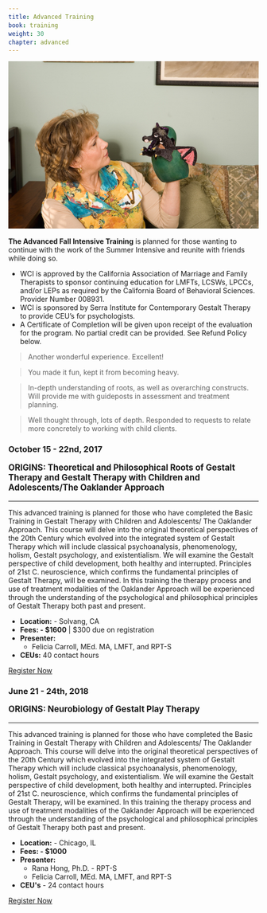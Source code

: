 ```yaml
---
title: Advanced Training
book: training
weight: 30
chapter: advanced
---
```

<div class="row">
    <div class="col col-sm-6">
        <p><img src="/assets/img/intensive.jpg" class="img-responsive img-thumbnail" /></p>
        <p><strong>The Advanced Fall Intensive Training</strong> is planned for those wanting to continue with the work of the Summer Intensive and reunite with friends while doing so.</p>
        <ul>
            <li>WCI is approved by the California Association of Marriage and Family Therapists to 	sponsor continuing education for LMFTs, LCSWs, LPCCs, and/or LEPs as required by the California Board of Behavioral Sciences. Provider Number 008931.</li>
            <li>WCI is sponsored by Serra Institute for Contemporary Gestalt Therapy to provide CEU’s for psychologists.</li>
            <li>A Certificate of Completion will be given upon receipt of the evaluation for the program. No partial credit can be provided. See Refund Policy below.</li>
        </ul>
        <blockquote>
          <p>Another wonderful experience. Excellent!</p>
        </blockquote>
        <blockquote>
          <p>You made it fun, kept it from becoming heavy.</p>
        </blockquote>
        <blockquote>
          <p>In-depth understanding of roots, as well as overarching constructs. Will provide me with guideposts in assessment and treatment planning.</p>
        </blockquote>
        <blockquote>
          <p>Well thought through, lots of depth. Responded to requests to relate more concretely to working with child clients.</p>
        </blockquote>
    </div>
    <div class="col col-sm-6">
        <div class="panel panel-default">
            <div class="panel panel-heading">
                <h3 class="panel-title header-title">October 15 - 22nd, 2017</h3>
            </div>
            <div class="panel-body">
                <p style="font-size: 1.2em;"><strong>ORIGINS: Theoretical and Philosophical Roots of Gestalt Therapy and Gestalt Therapy with Children and Adolescents/The Oaklander Approach</strong></p>
                <hr/>
                <p>This advanced training is planned for those who have completed the Basic Training in Gestalt Therapy with Children and Adolescents/ The Oaklander Approach.  This course will delve into the original theoretical perspectives of the 20th Century which evolved into the integrated system of Gestalt Therapy which will include classical psychoanalysis, phenomenology, holism, Gestalt psychology, and existentialism.  We will examine the Gestalt perspective of child development, both healthy and interrupted.  Principles of 21st C. neuroscience, which confirms the fundamental principles of Gestalt Therapy, will be examined.      In this training the therapy process and use of treatment modalities of the Oaklander Approach will be experienced through the understanding of the psychological and philosophical principles of Gestalt Therapy both past and present.</p>
                <ul class="list-group">
                    <li class="list-group-item"><strong>Location:</strong> - Solvang, CA</li>
                    <li class="list-group-item"><strong>Fees: - $1600</strong> | $300 due on registration</li>
                    <li class="list-group-item"><strong>Presenter:</strong>
                      <ul>
                        <li>Felicia Carroll, MEd. MA, LMFT, and RPT-S</li>
                      </ul>
                    </li>
                    <li class="list-group-item"><strong>CEUs:</strong> 40 contact hours</li>
                </ul>
            </div>
            <div class="panel-footer">
                <a href="/register" class="btn btn-primary btn-block">Register Now</a>
            </div>
        </div>
        <div class="panel panel-default">
            <div class="panel panel-heading">
                <h3 class="panel-title header-title">June 21 - 24th, 2018</h3>
            </div>
            <div class="panel-body">
                <p style="font-size: 1.2em;"><strong>ORIGINS: Neurobiology of Gestalt Play Therapy</strong></p>
                <hr/>
                <p>This advanced training is planned for those who have completed the Basic Training in Gestalt Therapy with Children and Adolescents/ The Oaklander Approach.  This course will delve into the original theoretical perspectives of the 20th Century which evolved into the integrated system of Gestalt Therapy which will include classical psychoanalysis, phenomenology, holism, Gestalt psychology, and existentialism.  We will examine the Gestalt perspective of child development, both healthy and interrupted.  Principles of 21st C. neuroscience, which confirms the fundamental principles of Gestalt Therapy, will be examined.      In this training the therapy process and use of treatment modalities of the Oaklander Approach will be experienced through the understanding of the psychological and philosophical principles of Gestalt Therapy both past and present.</p>
                <ul class="list-group">
                    <li class="list-group-item"><strong>Location:</strong> - Chicago, IL</li>
                    <li class="list-group-item"><strong>Fees: - $1000</strong></li>
                    <li class="list-group-item"><strong>Presenter:</strong>
                      <ul>
                        <li>Rana Hong, Ph.D. - RPT-S</li>
                        <li>Felicia Carroll, MEd. MA, LMFT, and RPT-S</li>
                      </ul>
                    </li>
                    <li class="list-group-item"><strong>CEU's</strong> - 24 contact hours</li>
                </ul>
            </div>
            <div class="panel-footer">
                <a href="/register" class="btn btn-primary btn-block">Register Now</a>
            </div>
        </div>
    </div>
</div>
